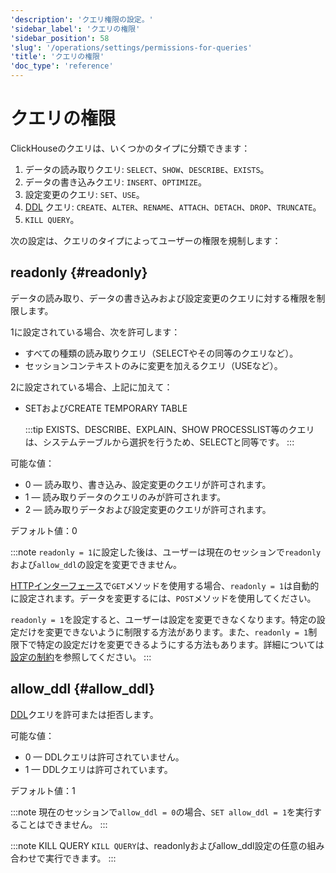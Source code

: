 ```yaml
---
'description': 'クエリ権限の設定。'
'sidebar_label': 'クエリの権限'
'sidebar_position': 58
'slug': '/operations/settings/permissions-for-queries'
'title': 'クエリの権限'
'doc_type': 'reference'
---
```



# クエリの権限

ClickHouseのクエリは、いくつかのタイプに分類できます：

1.  データの読み取りクエリ: `SELECT`、`SHOW`、`DESCRIBE`、`EXISTS`。
2.  データの書き込みクエリ: `INSERT`、`OPTIMIZE`。
3.  設定変更のクエリ: `SET`、`USE`。
4.  [DDL](https://en.wikipedia.org/wiki/Data_definition_language) クエリ: `CREATE`、`ALTER`、`RENAME`、`ATTACH`、`DETACH`、`DROP`、`TRUNCATE`。
5.  `KILL QUERY`。

次の設定は、クエリのタイプによってユーザーの権限を規制します：

## readonly {#readonly}
データの読み取り、データの書き込みおよび設定変更のクエリに対する権限を制限します。

1に設定されている場合、次を許可します：

- すべての種類の読み取りクエリ（SELECTやその同等のクエリなど）。
- セッションコンテキストのみに変更を加えるクエリ（USEなど）。

2に設定されている場合、上記に加えて：
- SETおよびCREATE TEMPORARY TABLE

  :::tip
  EXISTS、DESCRIBE、EXPLAIN、SHOW PROCESSLIST等のクエリは、システムテーブルから選択を行うため、SELECTと同等です。
  :::

可能な値：

- 0 — 読み取り、書き込み、設定変更のクエリが許可されます。
- 1 — 読み取りデータのクエリのみが許可されます。
- 2 — 読み取りデータおよび設定変更のクエリが許可されます。

デフォルト値：0

:::note
`readonly = 1`に設定した後は、ユーザーは現在のセッションで`readonly`および`allow_ddl`の設定を変更できません。

[HTTPインターフェース](../../interfaces/http.md)で`GET`メソッドを使用する場合、`readonly = 1`は自動的に設定されます。データを変更するには、`POST`メソッドを使用してください。

`readonly = 1`を設定すると、ユーザーは設定を変更できなくなります。特定の設定だけを変更できないように制限する方法があります。また、`readonly = 1`制限下で特定の設定だけを変更できるようにする方法もあります。詳細については[設定の制約](../../operations/settings/constraints-on-settings.md)を参照してください。
:::

## allow_ddl {#allow_ddl}

[DDL](https://en.wikipedia.org/wiki/Data_definition_language)クエリを許可または拒否します。

可能な値：

- 0 — DDLクエリは許可されていません。
- 1 — DDLクエリは許可されています。

デフォルト値：1

:::note
現在のセッションで`allow_ddl = 0`の場合、`SET allow_ddl = 1`を実行することはできません。
:::

:::note KILL QUERY
`KILL QUERY`は、readonlyおよびallow_ddl設定の任意の組み合わせで実行できます。
:::

